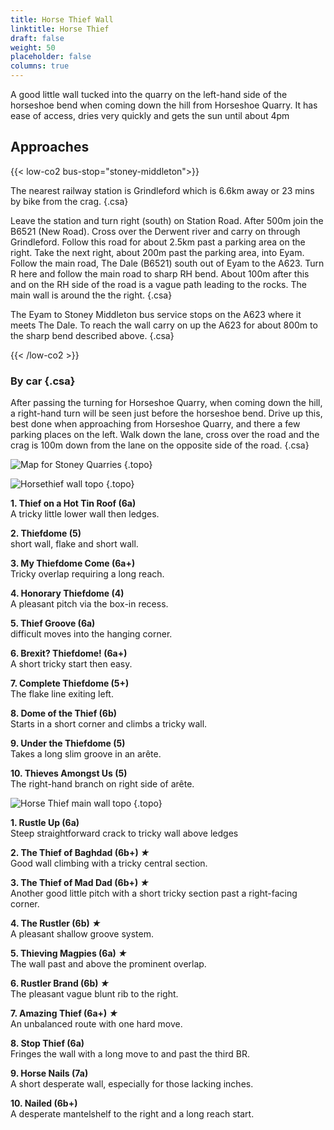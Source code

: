 ```yaml
---
title: Horse Thief Wall
linktitle: Horse Thief
draft: false
weight: 50
placeholder: false
columns: true
---
```


A good little wall tucked into the quarry on the left-hand side of the horseshoe bend when coming down the hill from Horseshoe Quarry. It has ease of access, dries very quickly and gets the sun until about 4pm

## Approaches

{{< low-co2 bus-stop="stoney-middleton">}}

The nearest railway station is Grindleford which is 6.6km away or 23 mins by bike from the crag. 
{.csa}

Leave the station and turn right (south) on Station Road. After 500m join the B6521 (New Road). Cross over the Derwent river and carry on through Grindleford. Follow this road for about 2.5km past a parking area on the right. Take the next right, about 200m past the parking area, into Eyam. Follow the main road, The Dale (B6521) south out of Eyam to the A623. Turn R here and follow the main road to sharp RH bend. About 100m after this and on the RH side of the road is a vague path leading to the rocks. The main wall is around the the right.
{.csa}

The Eyam to Stoney Middleton bus service stops on the A623 where it meets The Dale. To reach the wall carry on up the A623 for about 800m to the sharp bend described above.
{.csa}

{{< /low-co2 >}}

### By car {.csa}

After passing the turning for Horseshoe Quarry, when coming down the hill, a right-hand turn will be seen just before the horseshoe bend. Drive up this, best done when approaching from Horseshoe Quarry, and there a few parking places on the left. Walk down the lane, cross over the road and the crag is 100m down from the lane on the opposite side of the road.
{.csa}

![Map for Stoney Quarries](/img/peak/stoney/horsethief-map.jpg)
{.topo}

![Horsethief wall topo](/img/peak/stoney/Horse-Thief-2.jpg)
{.topo}

**1. Thief on a Hot Tin Roof (6a)**  
A tricky little lower wall then ledges.

**2. Thiefdome (5)**  
short wall, flake and short wall.

**3. My Thiefdome Come (6a+)**  
Tricky overlap requiring a long reach.

**4. Honorary Thiefdome (4)**  
A pleasant pitch via the box-in recess.

**5. Thief Groove (6a)**  
difficult moves into the hanging corner.

**6. Brexit? Thiefdome! (6a+)**  
A short tricky start then easy.

**7. Complete Thiefdome (5+)**  
The flake line exiting left.

**8. Dome of the Thief (6b)**  
Starts in a short corner and climbs a tricky wall.

**9. Under the Thiefdome (5)**  
Takes a long slim groove in an arête.

**10. Thieves Amongst Us (5)**  
The right-hand branch on right side of arête.

![Horse Thief main wall topo](/img/peak/stoney/Hidden.jpg)
{.topo}

**1. Rustle Up (6a)**  
Steep straightforward crack to tricky wall above ledges

**2. The Thief of Baghdad (6b+) *★***  
Good wall climbing with a tricky central section.

**3. The Thief of Mad Dad (6b+) *★***  
Another good little pitch with a short tricky section past a right-facing corner.

**4. The Rustler (6b) *★***  
A pleasant shallow groove system.

**5. Thieving Magpies (6a) *★***  
The wall past and above the prominent overlap.

**6. Rustler Brand (6b) *★***  
The pleasant vague blunt rib to the right.

**7. Amazing Thief (6a+) *★***  
An unbalanced route with one hard move.

**8. Stop Thief (6a)**  
Fringes the wall with a long move to and past the third BR.

**9. Horse Nails (7a)**  
A short desperate wall, especially for those lacking inches.

**10. Nailed (6b+)**  
A desperate mantelshelf to the right and a long reach start.